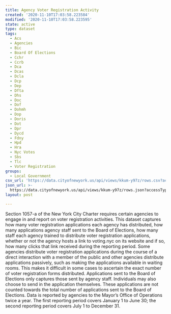```yaml
---
title: Agency Voter Registration Activity
created: '2020-11-10T17:03:58.223584'
modified: '2020-11-10T17:03:58.223595'
state: active
type: dataset
tags:
  - Acs
  - Agencies
  - Bic
  - Board Of Elections
  - Cchr
  - Ccrb
  - Dca
  - Dcas
  - Dcla
  - Dcp
  - Dep
  - Dfta
  - Dhs
  - Doc
  - Dof
  - Dohmh
  - Dop
  - Doris
  - Dot
  - Dpr
  - Dycd
  - Fdny
  - Hpd
  - Hra
  - Nyc Votes
  - Sbs
  - Tlc
  - Voter Registration
groups:
  - Local Government
csv_url: 'https://data.cityofnewyork.us/api/views/kkum-y97z/rows.csv?accessType=DOWNLOAD'
json_url: >-
  https://data.cityofnewyork.us/api/views/kkum-y97z/rows.json?accessType=DOWNLOAD
layout: post

---
```

Section 1057-a of the New York City Charter requires certain agencies to engage in and report on voter registration activities. This dataset captures how many voter registration applications each agency has distributed, how many applications agency staff sent to the Board of Elections, how many staff each agency trained to distribute voter registration applications, whether or not the agency hosts a link to voting.nyc on its website and if so, how many clicks that link received during the reporting period. 
Some agencies distribute voter registration applications during the course of a direct interaction with a member of the public and other agencies distribute applications passively, such as making the applications available in waiting rooms. This makes it difficult in some cases to ascertain the exact number of voter registration forms distributed. Applications sent to the Board of Elections only captures those sent by agency staff. Individuals may also choose to send in the application themselves. These applications are not counted towards the total number of applications sent to the Board of Elections.
Data is reported by agencies to the Mayor’s Office of Operations twice a year. The first reporting period covers January 1 to June 30; the second reporting period covers July 1 to December 31.
